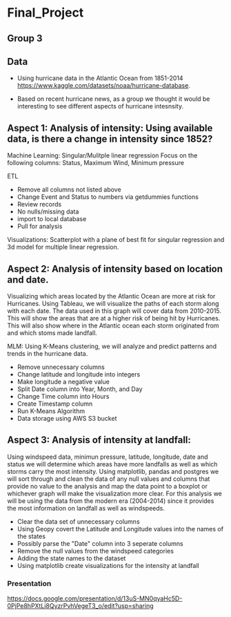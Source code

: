 # Final_Project
## Group 3

## Data
- Using hurricane data in the Atlantic Ocean from 1851-2014 https://www.kaggle.com/datasets/noaa/hurricane-database.

- Based on recent hurricane news, as a group we thought it would be interesting to see different aspects of hurricane intesnsity.

## Aspect 1: Analysis of intensity: Using available data, is there a change in intensity since 1852?
Machine Learning: Singular/Mulitple linear regression
Focus on the following columns: Status, Maximum Wind, Minimum pressure

ETL
- Remove all columns not listed above
- Change Event and Status to numbers via getdummies functions
- Review records
- No nulls/missing data
- import to local database
- Pull for analysis

Visualizations: Scatterplot with a plane of best fit for singular regression and 3d model for multiple linear regression.

## Aspect 2: Analysis of intensity based on location and date.  
Visualizing which areas located by the Atlantic Ocean are more at risk for Hurricanes.  Using Tableau, we will visualize the paths of each storm along with each date.  The data used in this graph will cover data from 2010-2015.  This will show the areas that are at a higher risk of being hit by Hurricanes.  This will also show where in the Atlantic ocean each storm originated from and which stoms made landfall.

MLM:
Using K-Means clustering, we will analyze and predict patterns and trends in the hurricane data. 

- Remove unnecessary columns
- Change latitude and longitude into integers
- Make longitude a negative value
- Split Date column into Year, Month, and Day
- Change Time column into Hours
- Create Timestamp column
- Run K-Means Algorithm 
- Data storage using AWS S3 bucket



## Aspect 3: Analysis of intensity at landfall: 
Using windspeed data, minimun pressure, latitude, longitude, date and status we will determine which areas have more landfalls as well as which storms carry the most intensity. Using matplotlib, pandas and postgres we will sort through and clean the data of any null values and columns that provide no value to the analysis and map the data point to a boxplot or whichever graph will make the visualization more clear. For this analysis we will be using the data from the modern era (2004-2014) since it provides the most information on landfall as well as windspeeds.

- Clear the data set of unnecessary columns
- Using Geopy covert the Latitude and Longitude values into the names of the states
- Possibly parse the "Date" column into 3 seperate columns 
- Remove the null values from the windspeed categories
- Adding the state names to the dataset
- Using matplotlib create visualizations for the intensity at landfall

### Presentation
https://docs.google.com/presentation/d/13uS-MN0qyaHc5D-0PjPe8hPXtLi8QyzrPvhVegeT3_o/edit?usp=sharing
